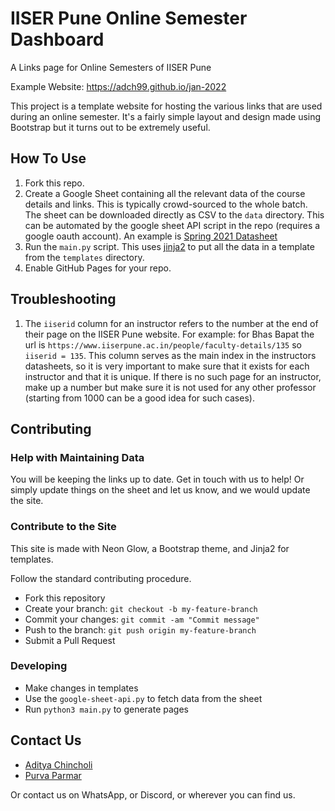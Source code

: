 # IISER Pune Online Semester Dashboard

A Links page for Online Semesters of IISER Pune

Example Website: https://adch99.github.io/jan-2022

This project is a template website for hosting the various links that
are used during an online semester. It's a fairly simple layout and
design made using Bootstrap but it turns out to be extremely useful.

## How To Use

1. Fork this repo.
2. Create a Google Sheet containing all the relevant data of the course
    details and links. This is typically crowd-sourced to the whole batch.
    The sheet can be downloaded directly as CSV to the `data` directory.
    This can be automated by the google sheet API script in the repo
    (requires a google oauth account).
    An example is [Spring 2021 Datasheet][Sheet Link]
2. Run the `main.py` script. This uses [jinja2][Jinja2 Docs] to put all
    the data in a template from the `templates` directory.
3. Enable GitHub Pages for your repo.

## Troubleshooting

1. The `iiserid` column for an instructor refers to the number at
    the end of their page on the IISER Pune website. For example:
    for Bhas Bapat the url is `https://www.iiserpune.ac.in/people/faculty-details/135`
    so `iiserid = 135`. This column serves as the main index in the
    instructors datasheets, so it is very important to make sure that
    it exists for each instructor and that it is unique. If there is no
    such page for an instructor, make up a number but make sure it is
    not used for any other professor (starting from 1000 can be a good
    idea for such cases). 

## Contributing

### Help with Maintaining Data

You will be keeping the links up to date. Get in touch with us to help!
Or simply update things on the sheet and let us know, and we would update
the site.

### Contribute to the Site

This site is made with Neon Glow, a Bootstrap theme, and Jinja2 for templates.

Follow the standard contributing procedure.

- Fork this repository
- Create your branch: `git checkout -b my-feature-branch`
- Commit your changes: `git commit -am "Commit message"`
- Push to the branch: `git push origin my-feature-branch`
- Submit a Pull Request

### Developing
- Make changes in templates
- Use the `google-sheet-api.py` to fetch data from the sheet
- Run `python3 main.py` to generate pages

## Contact Us

- [Aditya Chincholi](mailto:aditya.chincholi@students.iiserpune.ac.in)
- [Purva Parmar](mailto:purva.parmar@students.iiserpune.ac.in)

Or contact us on WhatsApp, or Discord, or wherever you can find us.


[Sheet Link]: https://docs.google.com/spreadsheets/d/1wsEatRyeX6Vx27HB3rcpKb3E7nwzWup-3u45LuiRsyA/edit?usp=sharing
[Jinja2 Docs]: https://jinja.palletsprojects.com/en/3.0.x/
